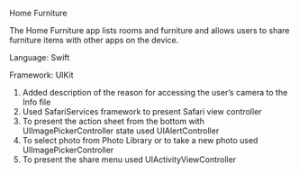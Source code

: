 Home Furniture 
 
The Home Furniture app lists rooms and furniture and allows users to share furniture items with other apps on the device.

Language: Swift

Framework: UIKit

1. Added description of the reason for accessing the user’s camera to the Info file
2. Used SafariServices framework to present Safari view controller
3. To present the action sheet from the bottom with UIImagePickerController state used UIAlertController
4. To select photo from Photo Library or to take a new photo used UIImagePickerController
5. To present the share menu used UIActivityViewController
